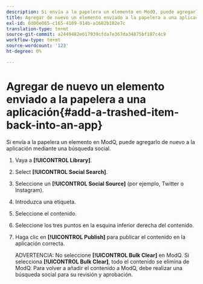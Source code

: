 ```yaml
---
description: Si envía a la papelera un elemento en ModQ, puede agregarlo de nuevo a la aplicación mediante una búsqueda social.
title: Agregar de nuevo un elemento enviado a la papelera a una aplicación
exl-id: 6d00e065-c165-4189-914b-a1682b182e7c
translation-type: tm+mt
source-git-commit: a2449482e617939cfda7e367da34875bf187c4c9
workflow-type: tm+mt
source-wordcount: '123'
ht-degree: 0%

---
```


# Agregar de nuevo un elemento enviado a la papelera a una aplicación{#add-a-trashed-item-back-into-an-app}

Si envía a la papelera un elemento en ModQ, puede agregarlo de nuevo a la aplicación mediante una búsqueda social.

1. Vaya a **[!UICONTROL Library]**.
1. Select **[!UICONTROL Social Search]**.
1. Seleccione un **[!UICONTROL Social Source]** (por ejemplo, Twitter o Instagram).
1. Introduzca una etiqueta.
1. Seleccione el contenido.
1. Seleccione los tres puntos en la esquina inferior derecha del contenido.
1. Haga clic en **[!UICONTROL Publish]** para publicar el contenido en la aplicación correcta.

   ADVERTENCIA: No seleccione **[!UICONTROL Bulk Clear]** en ModQ. Si selecciona **[!UICONTROL Bulk Clear]**, todo el contenido se elimina de ModQ. Para volver a añadir el contenido a ModQ, debe realizar una búsqueda social para su revisión y aprobación.
